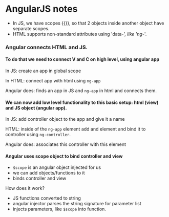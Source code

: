 # AngularJS notes


* In JS, we have scopes {{}}, so that 2 objects inside another object have separate scopes.
* HTML supports non-standard attributes using 'data-*', like 'ng-*'.

### Angular connects HTML and JS.

#### To do that we need to connect V and C on high level, using angular app

In JS: create an app in global scope

In HTML: connect app with html using `ng-app`

Angular does: finds an app in JS and `ng-app` in html and connects them.

#### We can now add low level functionality to this basic setup: html (view) and JS object (angular app).

In JS: add controller object to the app and give it a name

HTML: inside of the `ng-app` element add and element and bind it to controller using `ng-controller`.

Angular does: associates this controller with this element

#### Angular uses scope object to bind controller and view

* `$scope` is an angular object injected for us
* we can add objects/functions to it
* binds controller and view

How does it work?
* JS functions converted to string
* angular injector parses the string signature for parameter list
* injects parameters, like `$scope` into function.







